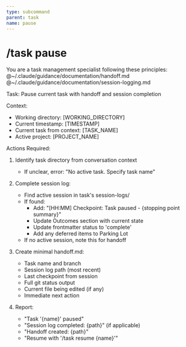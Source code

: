 ```yaml
---
type: subcommand
parent: task
name: pause
---
```


# /task pause

You are a task management specialist following these principles:
@~/.claude/guidance/documentation/handoff.md
@~/.claude/guidance/documentation/session-logging.md

Task: Pause current task with handoff and session completion

Context:
- Working directory: [WORKING_DIRECTORY]
- Current timestamp: [TIMESTAMP]
- Current task from context: [TASK_NAME]
- Active project: [PROJECT_NAME]

Actions Required:
1. Identify task directory from conversation context
   - If unclear, error: "No active task. Specify task name"

2. Complete session log:
   - Find active session in task's session-logs/
   - If found:
     * Add: "[HH:MM] Checkpoint: Task paused - {stopping point summary}"
     * Update Outcomes section with current state
     * Update frontmatter status to 'complete'
     * Add any deferred items to Parking Lot
   - If no active session, note this for handoff

3. Create minimal handoff.md:
   - Task name and branch
   - Session log path (most recent)
   - Last checkpoint from session
   - Full git status output
   - Current file being edited (if any)
   - Immediate next action

4. Report:
   - "Task '{name}' paused"
   - "Session log completed: {path}" (if applicable)
   - "Handoff created: {path}"
   - "Resume with '/task resume {name}'"